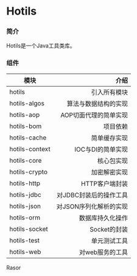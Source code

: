 # Hotils

### 简介

Hotils是一个Java工具类库。

### 组件
模块|介绍
---|---:
hotils|引入所有模块
hotils-algos|算法与数据结构的实现
hotils-aop|AOP切面代理的简单实现
hotils-bom|项目依赖
hotils-cache|简单缓存实现
hotils-context|IOC与DI的简单实现
hotils-core|核心包实现
hotils-crypto|加密解密实现
hotils-http|HTTP客户端封装
hotils-jdbc|对JDBC封装后的操作工具
hotils-json|对JSON序列化解析的实现
hotils-orm|数据库持久化操作
hotils-socket|Socket的封装
hotils-test|单元测试工具
hotils-web|对web服务的工具

Rasor